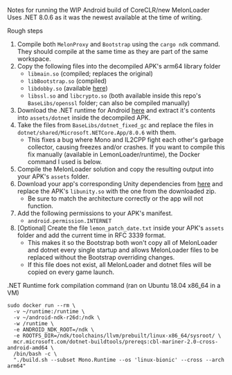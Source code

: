 Notes for running the WIP Android build of CoreCLR/new MelonLoader
Uses .NET 8.0.6 as it was the newest available at the time of writing.

Rough steps
1. Compile both `MelonProxy` and `Bootstrap` using the `cargo ndk` command. They should compile at the same time as they are part of the same workspace.
2. Copy the following files into the decompiled APK's arm64 library folder
   - `libmain.so` (compiled; replaces the original)
   - `libBootstrap.so` (compiled)
   - `libdobby.so` (available [here](https://github.com/RinLovesYou/dobby-sys/raw/master/dobby_libraries/android/arm64/libdobby.so))
   - `libssl.so` and `libcrypto.so` (both available inside this repo's `BaseLibs/openssl` folder; can also be compiled manually)
3. Download the .NET runtime for Android [here](https://dotnetcli.azureedge.net/dotnet/Runtime/8.0.6/dotnet-runtime-8.0.6-linux-bionic-arm64.tar.gz) and extract it's contents into `assets/dotnet` inside the decompiled APK.
4. Take the files from `BaseLibs/dotnet_fixed_gc` and replace the files in `dotnet/shared/Microsoft.NETCore.App/8.0.6` with them.
   - This fixes a bug where Mono and IL2CPP fight each other's garbage collector, causing freezes and/or crashes. If you want to compile this fix manually (available in LemonLoader/runtime), the Docker command I used is below.
5. Compile the MelonLoader solution and copy the resulting output into your APK's `assets` folder.
6. Download your app's corresponding Unity dependencies from [here](https://lemon.sircoolness.dev/android/) and replace the APK's `libunity.so` with the one from the downloaded zip.
   - Be sure to match the architecture correctly or the app will not function.
7. Add the following permissions to your APK's manifest.
   - `android.permission.INTERNET`
8. [Optional] Create the file `lemon_patch_date.txt` inside your APK's `assets` folder and add the current time in RFC 3339 format.
   - This makes it so the Bootstrap both won't copy all of MelonLoader and dotnet every single startup and allows MelonLoader files to be replaced without the Bootstrap overriding changes.
   - If this file does not exist, all MelonLoader and dotnet files will be copied on every game launch.


.NET Runtime fork compilation command (ran on Ubuntu 18.04 x86_64 in a VM)
```
sudo docker run --rm \
  -v ~/runtime:/runtime \
  -v ~/android-ndk-r26d:/ndk \
  -w /runtime \
  -e ANDROID_NDK_ROOT=/ndk \
  -e ROOTFS_DIR=/ndk/toolchains/llvm/prebuilt/linux-x86_64/sysroot/ \
  mcr.microsoft.com/dotnet-buildtools/prereqs:cbl-mariner-2.0-cross-android-amd64 \
  /bin/bash -c \
  "./build.sh --subset Mono.Runtime --os 'linux-bionic' --cross --arch arm64"
```